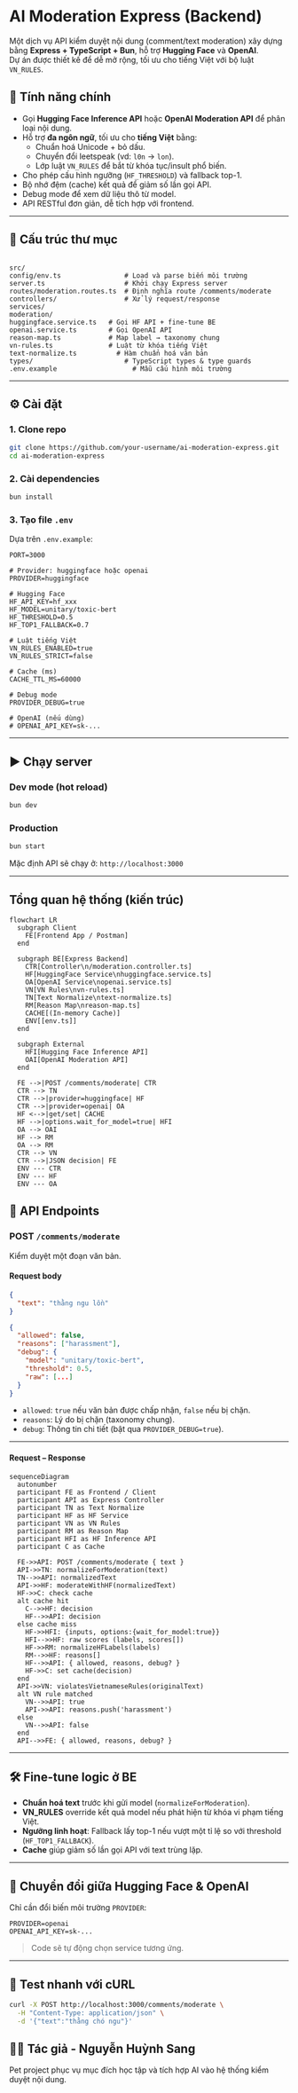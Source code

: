 # AI Moderation Express (Backend)

Một dịch vụ API kiểm duyệt nội dung (comment/text moderation) xây dựng bằng **Express + TypeScript + Bun**, hỗ trợ **Hugging Face** và **OpenAI**.  
Dự án được thiết kế để dễ mở rộng, tối ưu cho tiếng Việt với bộ luật `VN_RULES`.

## 🚀 Tính năng chính
- Gọi **Hugging Face Inference API** hoặc **OpenAI Moderation API** để phân loại nội dung.
- Hỗ trợ **đa ngôn ngữ**, tối ưu cho **tiếng Việt** bằng:
  - Chuẩn hoá Unicode + bỏ dấu.
  - Chuyển đổi leetspeak (vd: `l0n` → `lon`).
  - Lớp luật `VN_RULES` để bắt từ khóa tục/insult phổ biến.
- Cho phép cấu hình ngưỡng (`HF_THRESHOLD`) và fallback top-1.
- Bộ nhớ đệm (cache) kết quả để giảm số lần gọi API.
- Debug mode để xem dữ liệu thô từ model.
- API RESTful đơn giản, dễ tích hợp với frontend.

---

## 📂 Cấu trúc thư mục
```

src/
config/env.ts                # Load và parse biến môi trường
server.ts                    # Khởi chạy Express server
routes/moderation.routes.ts  # Định nghĩa route /comments/moderate
controllers/                 # Xử lý request/response
services/
moderation/
huggingface.service.ts   # Gọi HF API + fine-tune BE
openai.service.ts        # Gọi OpenAI API
reason-map.ts            # Map label → taxonomy chung
vn-rules.ts              # Luật từ khóa tiếng Việt
text-normalize.ts          # Hàm chuẩn hoá văn bản
types/                       # TypeScript types & type guards
.env.example                   # Mẫu cấu hình môi trường

````

---

## ⚙️ Cài đặt

### 1. Clone repo
```bash
git clone https://github.com/your-username/ai-moderation-express.git
cd ai-moderation-express
````

### 2. Cài dependencies

```bash
bun install
```

### 3. Tạo file `.env`

Dựa trên `.env.example`:

```env
PORT=3000

# Provider: huggingface hoặc openai
PROVIDER=huggingface

# Hugging Face
HF_API_KEY=hf_xxx
HF_MODEL=unitary/toxic-bert
HF_THRESHOLD=0.5
HF_TOP1_FALLBACK=0.7

# Luật tiếng Việt
VN_RULES_ENABLED=true
VN_RULES_STRICT=false

# Cache (ms)
CACHE_TTL_MS=60000

# Debug mode
PROVIDER_DEBUG=true

# OpenAI (nếu dùng)
# OPENAI_API_KEY=sk-...
```

---

## ▶️ Chạy server

### Dev mode (hot reload)

```bash
bun dev
```

### Production

```bash
bun start
```

Mặc định API sẽ chạy ở:
`http://localhost:3000`

---

## Tổng quan hệ thống (kiến trúc)

```mermaid
flowchart LR
  subgraph Client
    FE[Frontend App / Postman]
  end

  subgraph BE[Express Backend]
    CTR[Controller\n/moderation.controller.ts]
    HF[HuggingFace Service\nhuggingface.service.ts]
    OA[OpenAI Service\nopenai.service.ts]
    VN[VN Rules\nvn-rules.ts]
    TN[Text Normalize\ntext-normalize.ts]
    RM[Reason Map\nreason-map.ts]
    CACHE[(In-memory Cache)]
    ENV[[env.ts]]
  end

  subgraph External
    HFI[Hugging Face Inference API]
    OAI[OpenAI Moderation API]
  end

  FE -->|POST /comments/moderate| CTR
  CTR --> TN
  CTR -->|provider=huggingface| HF
  CTR -->|provider=openai| OA
  HF <-->|get/set| CACHE
  HF -->|options.wait_for_model=true| HFI
  OA --> OAI
  HF --> RM
  OA --> RM
  CTR --> VN
  CTR -->|JSON decision| FE
  ENV --- CTR
  ENV --- HF
  ENV --- OA
```

## 📡 API Endpoints

### **POST** `/comments/moderate`

Kiểm duyệt một đoạn văn bản.

#### Request body

```json
{
  "text": "thằng ngu lồn"
}
```

```json
{
  "allowed": false,
  "reasons": ["harassment"],
  "debug": {
    "model": "unitary/toxic-bert",
    "threshold": 0.5,
    "raw": [...]
  }
}
```

* `allowed`: `true` nếu văn bản được chấp nhận, `false` nếu bị chặn.
* `reasons`: Lý do bị chặn (taxonomy chung).
* `debug`: Thông tin chi tiết (bật qua `PROVIDER_DEBUG=true`).

---

#### Request – Response

```mermaid
sequenceDiagram
  autonumber
  participant FE as Frontend / Client
  participant API as Express Controller
  participant TN as Text Normalize
  participant HF as HF Service
  participant VN as VN Rules
  participant RM as Reason Map
  participant HFI as HF Inference API
  participant C as Cache

  FE->>API: POST /comments/moderate { text }
  API->>TN: normalizeForModeration(text)
  TN-->>API: normalizedText
  API->>HF: moderateWithHF(normalizedText)
  HF->>C: check cache
  alt cache hit
    C-->>HF: decision
    HF-->>API: decision
  else cache miss
    HF->>HFI: {inputs, options:{wait_for_model:true}}
    HFI-->>HF: raw scores (labels, scores[])
    HF->>RM: normalizeHFLabels(labels)
    RM-->>HF: reasons[]
    HF-->>API: { allowed, reasons, debug? }
    HF->>C: set cache(decision)
  end
  API->>VN: violatesVietnameseRules(originalText)
  alt VN rule matched
    VN-->>API: true
    API->>API: reasons.push('harassment')
  else
    VN-->>API: false
  end
  API-->>FE: { allowed, reasons, debug? }
````

---

## 🛠 Fine-tune logic ở BE

* **Chuẩn hoá text** trước khi gửi model (`normalizeForModeration`).
* **VN\_RULES** override kết quả model nếu phát hiện từ khóa vi phạm tiếng Việt.
* **Ngưỡng linh hoạt**: Fallback lấy top-1 nếu vượt một tỉ lệ so với threshold (`HF_TOP1_FALLBACK`).
* **Cache** giúp giảm số lần gọi API với text trùng lặp.

---

## 🔄 Chuyển đổi giữa Hugging Face & OpenAI

Chỉ cần đổi biến môi trường `PROVIDER`:

```env
PROVIDER=openai
OPENAI_API_KEY=sk-...
```

> Code sẽ tự động chọn service tương ứng.

---

## 🧪 Test nhanh với cURL

```bash
curl -X POST http://localhost:3000/comments/moderate \
  -H "Content-Type: application/json" \
  -d '{"text":"thằng chó ngu"}'
```

## 👨‍💻 Tác giả - Nguyễn Huỳnh Sang

Pet project phục vụ mục đích học tập và tích hợp AI vào hệ thống kiểm duyệt nội dung.

